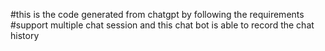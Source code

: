 #this is the code generated from chatgpt by following the requirements 
#support multiple chat session and this chat bot is able to record the chat history
